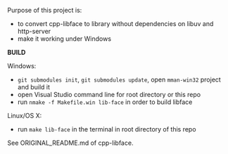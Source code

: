 Purpose of this project is:

- to convert cpp-libface to library without dependencies on libuv and http-server
- make it working under Windows

**BUILD**

Windows:

- `git submodules init`, `git submodules update`, open `mman-win32` project and build it
- open Visual Studio command line for root directory or this repo
- run `nmake -f Makefile.win lib-face` in order to build libface

Linux/OS X:

- run `make lib-face` in the terminal in root directory of this repo

See ORIGINAL_README.md of cpp-libface.
